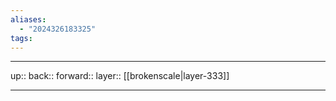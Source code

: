 ```yaml
---
aliases:
  - "2024326183325"
tags:
---
```




***

up:: 
back:: 
forward:: 
layer:: [[brokenscale|layer-333]]

***
